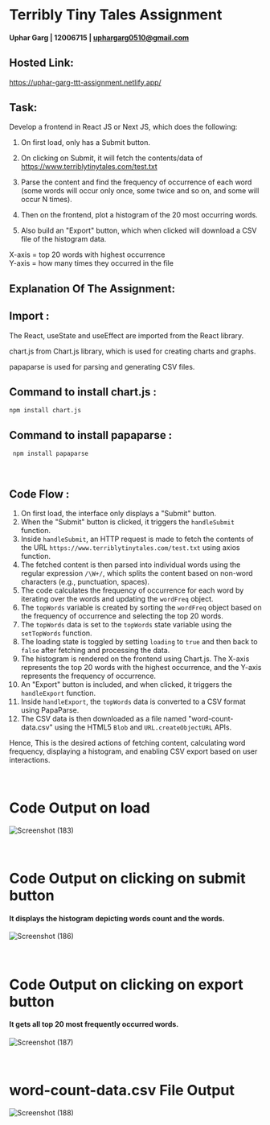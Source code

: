 # Terribly Tiny Tales Assignment

#### Uphar Garg | 12006715 | uphargarg0510@gmail.com


## Hosted Link:
https://uphar-garg-ttt-assignment.netlify.app/

## Task:
Develop a frontend in React JS or Next JS, which does the following:

1. On first load, only has a Submit button.

2. On clicking on Submit, it will fetch the contents/data of https://www.terriblytinytales.com/test.txt

3. Parse the content and find the frequency of occurrence of each word (some words will occur only once, some twice and so on, and some will occur N times).

4. Then on the frontend, plot a histogram of the 20 most occurring words.

5. Also build an "Export" button, which when clicked will download a CSV file of the histogram data.

X-axis = top 20 words with highest occurrence 
<br>
Y-axis = how many times they occurred in the file



## Explanation Of The Assignment:


## Import : 

The React, useState and useEffect are imported from the React library.

chart.js from Chart.js library, which is used for creating charts and graphs.

papaparse is used for parsing and generating CSV files.



## Command to install chart.js :

 ```
 npm install chart.js
 ``` 


## Command to install papaparse :
```
 npm install papaparse 
```
 
 <br>

## Code Flow : 

1. On first load, the interface only displays a "Submit" button.
2. When the "Submit" button is clicked, it triggers the `handleSubmit` function.
3. Inside `handleSubmit`, an HTTP request is made to fetch the contents of the URL `https://www.terriblytinytales.com/test.txt` using axios function.
4. The fetched content is then parsed into individual words using the regular expression `/\W+/`, which splits the content based on non-word characters (e.g., punctuation, spaces).
5. The code calculates the frequency of occurrence for each word by iterating over the words and updating the `wordFreq` object.
6. The `topWords` variable is created by sorting the `wordFreq` object based on the frequency of occurrence and selecting the top 20 words.
7. The `topWords` data is set to the `topWords` state variable using the `setTopWords` function.
8. The loading state is toggled by setting `loading` to `true` and then back to `false` after fetching and processing the data.
9. The histogram is rendered on the frontend using Chart.js. The X-axis represents the top 20 words with the highest occurrence, and the Y-axis represents the frequency of occurrence.
10. An "Export" button is included, and when clicked, it triggers the `handleExport` function.
11. Inside `handleExport`, the `topWords` data is converted to a CSV format using PapaParse.
12. The CSV data is then downloaded as a file named "word-count-data.csv" using the HTML5 `Blob` and `URL.createObjectURL` APIs.

Hence, This is the desired actions of fetching content, calculating word frequency, displaying a histogram, and enabling CSV export based on user interactions.

<br>

# Code Output on load

![Screenshot (183)](https://github.com/uphargarg-0510/Terribly-Tiny-Tales-By-Uphar-Garg/assets/72004195/a218f109-e025-4044-a4ee-6cc1444dd95e)


<br>

# Code Output on clicking on submit button
#### It displays the histogram depicting words count and the words.

![Screenshot (186)](https://github.com/uphargarg-0510/Terribly-Tiny-Tales-By-Uphar-Garg/assets/72004195/b758abab-a725-4c84-aa8f-09235fdbb334)


<br>

# Code Output on clicking on export button  
#### It gets all top 20 most frequently occurred words.

![Screenshot (187)](https://github.com/uphargarg-0510/Terribly-Tiny-Tales-By-Uphar-Garg/assets/72004195/a48b9311-c3e5-44b1-b45d-63e95a6187f9)


<br>

# word-count-data.csv File Output 

![Screenshot (188)](https://github.com/uphargarg-0510/Terribly-Tiny-Tales-By-Uphar-Garg/assets/72004195/5c5b20f2-b12c-40ad-9d29-2be59b6b790f)


